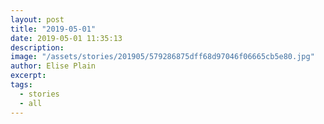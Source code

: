 ```yaml
---
layout: post
title: "2019-05-01"
date: 2019-05-01 11:35:13
description: 
image: "/assets/stories/201905/579286875dff68d97046f06665cb5e80.jpg"
author: Elise Plain
excerpt: 
tags: 
  - stories
  - all
---
```



<p></p>
